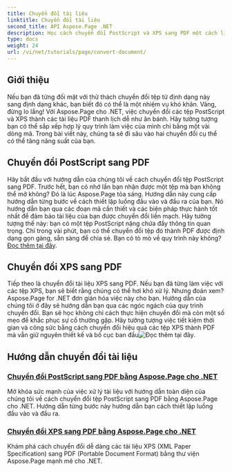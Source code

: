 ```yaml
---
title: Chuyển đổi tài liệu
linktitle: Chuyển đổi tài liệu
second_title: API Aspose.Page .NET
description: Học cách chuyển đổi PostScript và XPS sang PDF một cách liền mạch bằng Aspose.Page cho .NET. Làm theo hướng dẫn chi tiết của chúng tôi để xử lý tài liệu dễ dàng.
type: docs
weight: 24
url: /vi/net/tutorials/page/convert-document/
---
```

## Giới thiệu

Nếu bạn đã từng đối mặt với thử thách chuyển đổi tệp từ định dạng này sang định dạng khác, bạn biết đó có thể là một nhiệm vụ khó khăn. Vâng, đừng lo lắng! Với Aspose.Page cho .NET, việc chuyển đổi các tệp PostScript và XPS thành các tài liệu PDF thanh lịch dễ như ăn bánh. Hãy tưởng tượng bạn có thể sắp xếp hợp lý quy trình làm việc của mình chỉ bằng một vài dòng mã. Trong bài viết này, chúng ta sẽ đi sâu vào hai chuyển đổi cụ thể có thể tăng năng suất của bạn.

## Chuyển đổi PostScript sang PDF

Hãy bắt đầu với hướng dẫn của chúng tôi về cách chuyển đổi tệp PostScript sang PDF. Trước hết, bạn có nhớ lần bạn nhận được một tệp mà bạn không thể mở không? Đó là lúc Aspose.Page tỏa sáng. Hướng dẫn này cung cấp hướng dẫn từng bước về cách thiết lập luồng đầu vào và đầu ra của bạn. Nó hướng dẫn bạn qua các đoạn mã cần thiết và các biện pháp thực hành tốt nhất để đảm bảo tài liệu của bạn được chuyển đổi liền mạch. Hãy tưởng tượng thế này: bạn có một tệp PostScript nặng chứa đầy thông tin quan trọng. Chỉ trong vài phút, bạn có thể chuyển đổi tệp đó thành PDF được định dạng gọn gàng, sẵn sàng để chia sẻ. Bạn có tò mò về quy trình này không?[Đọc thêm tại đây](./postscript-to-pdf-conversion/).

## Chuyển đổi XPS sang PDF

Tiếp theo là chuyển đổi tài liệu XPS sang PDF. Nếu bạn đã từng làm việc với các tệp XPS, bạn sẽ biết rằng chúng có thể hơi khó xử lý. Nhưng đoán xem? Aspose.Page for .NET đơn giản hóa việc này cho bạn. Hướng dẫn của chúng tôi ở đây sẽ hướng dẫn bạn qua các ngóc ngách của quy trình chuyển đổi. Bạn sẽ học không chỉ cách thực hiện chuyển đổi mà còn một số mẹo để khắc phục sự cố thường gặp. Hãy tưởng tượng việc tiết kiệm thời gian và công sức bằng cách chuyển đổi hiệu quả các tệp XPS thành PDF mà vẫn giữ nguyên thiết kế và bố cục ban đầu![Đọc thêm tại đây](./converting-xps-to-pdf/).

## Hướng dẫn chuyển đổi tài liệu
### [Chuyển đổi PostScript sang PDF bằng Aspose.Page cho .NET](./postscript-to-pdf-conversion/)
Mở khóa sức mạnh của việc xử lý tài liệu với hướng dẫn toàn diện của chúng tôi về cách chuyển đổi tệp PostScript sang PDF bằng Aspose.Page cho .NET. Hướng dẫn từng bước này hướng dẫn bạn cách thiết lập luồng đầu vào và đầu ra.
### [Chuyển đổi XPS sang PDF bằng Aspose.Page cho .NET](./converting-xps-to-pdf/)
Khám phá cách chuyển đổi dễ dàng các tài liệu XPS (XML Paper Specification) sang PDF (Portable Document Format) bằng thư viện Aspose.Page mạnh mẽ cho .NET.